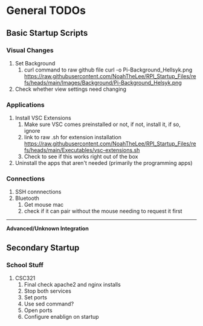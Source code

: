 # General TODOs

## Basic Startup Scripts

### Visual Changes
1. Set Background
    1. curl command to raw github file curl -o Pi-Background_Hellsyk.png https://raw.githubusercontent.com/NoahTheLee/RPI_Startup_Files/refs/heads/main/Images/Background/Pi-Background_Helsyk.png
2. Check whether view settings need changing

### Applications
1. Install VSC Extensions
    1. Make sure VSC comes preinstalled or not, if not, install it, if so, ignore
    2. link to raw .sh for extension installation https://raw.githubusercontent.com/NoahTheLee/RPI_Startup_Files/refs/heads/main/Executables/vsc-extensions.sh
    3. Check to see if this works right out of the box
2. Uninstall the apps that aren't needed (primarily the programming apps)

### Connections
1. SSH connnections
2. Bluetooth
    1. Get mouse mac
    2. check if it can pair without the mouse needing to request it first
---------------
**Advanced/Unknown Integration**


## Secondary Startup

### School Stuff
1. CSC321
    1. Final check apache2 and nginx installs
    2. Stop both services
    3. Set ports
    4. Use sed command?
    5. Open ports
    6. Configure enablign on startup